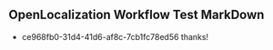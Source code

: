## OpenLocalization Workflow Test MarkDown
* ce968fb0-31d4-41d6-af8c-7cb1fc78ed56 
thanks!<!--HONumber=Feb16_HO4-->

